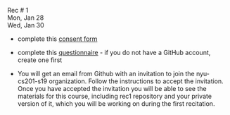 
<div class="recitation">

<div class="column_date">
<p markdown="block">

Rec # 1 <br>
Mon, Jan 28 <br>
Wed, Jan 30

</p>          
</div>

<div class="column_recitation">
<p markdown="block">

- complete this [consent form](https://goo.gl/forms/aHCqOxZcrI0tKmt03)
- complete this [questionnaire](https://goo.gl/forms/LLgeiqsoHNiMAqaX2) - if you do not have a GitHub account, create one first


- You will get an email from Github with an invitation to join the nyu-cs201-s19 organization. Follow the instructions to accept the invitation. Once you have accepted the invitation you will be able to see the materials for this course, including rec1 repository and your private version of it, which you will be working on during the first recitation.


<!--
see [recitation 1](https://github.com/nyu-cs201-s19/rec1) repository for the instructions for this recitation
-->


</p>        
</div>

</div>
